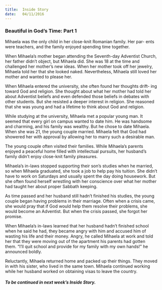 ```yaml
---
title:  Inside Story
date:   04/11/2016
---
```


### Beautiful in God’s Time: Part 1

Mihaela was the only child in her close-knit Romanian family. Her par- ents were teachers, and the family enjoyed spending time together.

When Mihaela’s mother began attending the Seventh-day Adventist Church, her father didn’t object, but Mihaela did. She was 18 at the time and challenged her mother’s new ideas. When her mother took off her jewelry, Mihaela told her that she looked naked. Nevertheless, Mihaela still loved her mother and wanted to please her.

When Mihaela entered the university, she often found her thoughts drift- ing toward God and religion. She thought about what her mother had told her about Adventist beliefs and even defended those beliefs in debates with other students. But she resisted a deeper interest in religion. She reasoned that she was young and had a lifetime to think about God and religion.

While studying at the university, Mihaela met a popular young man. It seemed that every girl on campus wanted to date him. He was handsome and charming, and his family was wealthy. But he chose to date Mihaela. When she was 21, the young couple married. Mihaela felt that God had showered her with approval by allowing her to marry such a desirable man.

The young couple often visited their families. While Mihaela’s parents enjoyed a peaceful home filled with intellectual pursuits, her husband’s family didn’t enjoy close-knit family pleasures.

Mihaela’s in-laws stopped supporting their son’s studies when he married, so when Mihaela graduated, she took a job to help pay his tuition. She didn’t have to work on Saturdays and usually spent the day doing housework. But she often found herself wrestling with her conscience over what her mother had taught her about proper Sabbath keeping.

As time passed and her husband still hadn’t finished his studies, the young couple began having problems in their marriage. Often when a crisis came, she would pray that if God would help them resolve their problems, she would become an Adventist. But when the crisis passed, she forgot her promise.

When Mihaela’s in-laws learned that her husband hadn’t finished school when he said he had, they became angry with him and accused him of wasting his life and their money. Angry, he called Mihaela at work and told her that they were moving out of the apartment his parents had gotten them. “I’ll quit school and provide for my family with my own hands!” he announced boldly.

Reluctantly, Mihaela returned home and packed up their things. They moved in with his sister, who lived in the same town. Mihaela continued working while her husband worked on obtaining visas to leave the country.

##### _To be continued in next week’s Inside Story._